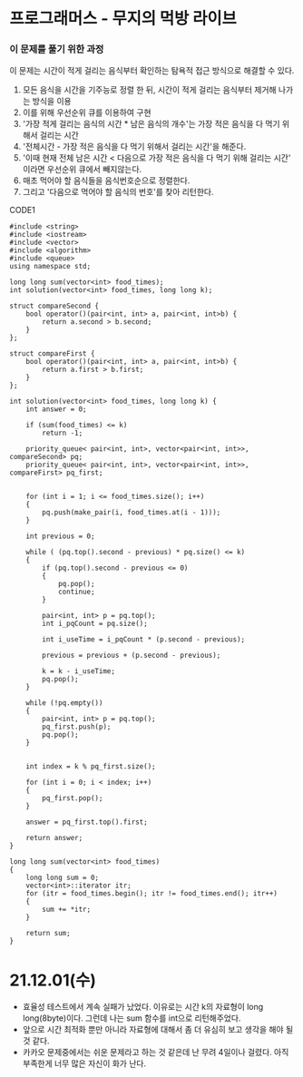 # 프로그래머스 - 무지의 먹방 라이브

### 이 문제를 풀기 위한 과정
이 문제는 시간이 적게 걸리는 음식부터 확인하는 탐욕적 접근 방식으로 해결할 수 있다.
1. 모든 음식을 시간을 기주능로 정렬 한 뒤, 시간이 적게 걸리는 음식부터 제거해 나가는 방식을 이용
2. 이를 위해 우선순위 큐를 이용하여 구현
3. '가장 적게 걸리는 음식의 시간 * 남은 음식의 개수'는 가장 적은 음식을 다 먹기 위해서 걸리는 시간
4. '전체시간 - 가장 적은 음식을 다 먹기 위해서 걸리는 시간'을 해준다.
5. '이때 현재 전체 남은 시간 < 다음으로 가장 적은 음식을 다 먹기 위해 걸리는 시간' 이라면 우선순위 큐에서 빼지않는다.
6. 매초 먹어야 할 음식들을 음식번호순으로 정렬한다.
7. 그리고 '다음으로 먹어야 할 음식의 번호'를 찾아 리턴한다.

CODE1

    #include <string>
    #include <iostream>
    #include <vector>
    #include <algorithm>
    #include <queue>
    using namespace std;

    long long sum(vector<int> food_times);
    int solution(vector<int> food_times, long long k);

    struct compareSecond {
        bool operator()(pair<int, int> a, pair<int, int>b) {
            return a.second > b.second;
        }
    };

    struct compareFirst {
        bool operator()(pair<int, int> a, pair<int, int>b) {
            return a.first > b.first;
        }
    };

    int solution(vector<int> food_times, long long k) {
        int answer = 0;

        if (sum(food_times) <= k)
            return -1;

        priority_queue< pair<int, int>, vector<pair<int, int>>, compareSecond> pq;
        priority_queue< pair<int, int>, vector<pair<int, int>>, compareFirst> pq_first;


        for (int i = 1; i <= food_times.size(); i++)
        {
            pq.push(make_pair(i, food_times.at(i - 1)));
        }
        
        int previous = 0;

        while ( (pq.top().second - previous) * pq.size() <= k)
        {
            if (pq.top().second - previous <= 0)
            {
                pq.pop();
                continue;
            }

            pair<int, int> p = pq.top();
            int i_pqCount = pq.size();

            int i_useTime = i_pqCount * (p.second - previous);

            previous = previous + (p.second - previous);

            k = k - i_useTime;
            pq.pop();
        }

        while (!pq.empty())
        {
            pair<int, int> p = pq.top();
            pq_first.push(p);
            pq.pop();
        }


        int index = k % pq_first.size();

        for (int i = 0; i < index; i++)
        {
            pq_first.pop();
        }

        answer = pq_first.top().first;
        
        return answer;
    }

    long long sum(vector<int> food_times)
    {
        long long sum = 0;
        vector<int>::iterator itr;
        for (itr = food_times.begin(); itr != food_times.end(); itr++)
        {
            sum += *itr;
        }

        return sum;
    }


# 21.12.01(수)
* 효율성 테스트에서 계속 실패가 났었다. 이유로는 시간 k의 자료형이 long long(8byte)이다. 그런데 나는 sum 함수를 int으로 리턴해주었다.
* 앞으로 시간 최적화 뿐만 아니라 자료형에 대해서 좀 더 유심히 보고 생각을 해야 될 것 같다.
* 카카오 문제중에서는 쉬운 문제라고 하는 것 같은데 난 무려 4일이나 걸렸다. 아직 부족한게 너무 많은 자신이 화가 난다.
